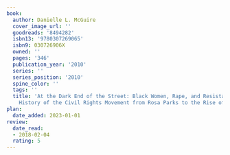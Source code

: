 ```yaml
---
book:
  author: Danielle L. McGuire
  cover_image_url: ''
  goodreads: '8494282'
  isbn13: '9780307269065'
  isbn9: 030726906X
  owned: ''
  pages: '346'
  publication_year: '2010'
  series: ''
  series_position: '2010'
  spine_color: ''
  tags: ''
  title: 'At the Dark End of the Street: Black Women, Rape, and Resistance--A New
    History of the Civil Rights Movement from Rosa Parks to the Rise of Black Power'
plan:
  date_added: 2023-01-01
review:
  date_read:
  - 2018-02-04
  rating: 5
---
```

